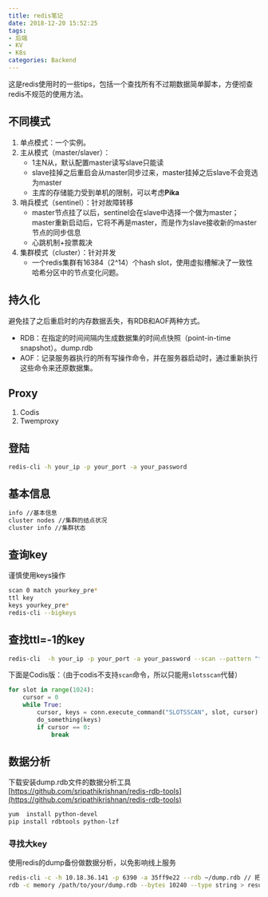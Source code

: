 ```yaml
---
title: redis笔记
date: 2018-12-20 15:52:25
tags: 
- 后端
- KV
- K8s
categories: Backend
---
```

这是redis使用时的一些tips，包括一个查找所有不过期数据简单脚本，方便彻查redis不规范的使用方法。
<!-- more -->

## 不同模式
1. 单点模式：一个实例。
2. 主从模式（master/slaver）：
    - 1主N从，默认配置master读写slave只能读
    - slave挂掉之后重启会从master同步过来，master挂掉之后slave不会竞选为master
    - 主库的存储能力受到单机的限制，可以考虑**Pika**
3. 哨兵模式（sentinel）：针对故障转移
    - master节点挂了以后，sentinel会在slave中选择一个做为master；master重新启动后，它将不再是master，而是作为slave接收新的master节点的同步信息
    - 心跳机制+投票裁决
4. 集群模式（cluster）：针对并发
    - 一个redis集群有16384（2^14）个hash slot，使用虚拟槽解决了一致性哈希分区中的节点变化问题。

## 持久化
避免挂了之后重启时的内存数据丢失，有RDB和AOF两种方式。  
- RDB：在指定的时间间隔内生成数据集的时间点快照（point-in-time snapshot）。dump.rdb
- AOF：记录服务器执行的所有写操作命令，并在服务器启动时，通过重新执行这些命令来还原数据集。 

## Proxy
1. Codis
2. Twemproxy
## 登陆
```bash
redis-cli -h your_ip -p your_port -a your_password
```

## 基本信息
```bash
info //基本信息
cluster nodes //集群的结点状况
cluster info //集群状态
```

## 查询key
谨慎使用keys操作
```bash
scan 0 match yourkey_pre*
ttl key
keys yourkey_pre*
redis-cli --bigkeys
```

## 查找ttl=-1的key
```bash
redis-cli  -h your_ip -p your_port -a your_password --scan --pattern "*" | awk '{printf "echo " $1 "\r\nttl " $1 "\r\n"}' | redis-cli  -h your_ip -p your_port -a your_password --csv | awk '!(NR%2){if($0 = -1) {print p     "," $0}}{p=$0}' >> hehe.log
```
下面是Codis版：（由于codis不支持`scan`命令，所以只能用`slotsscan`代替）
```python
for slot in range(1024):
    cursor = 0
    while True:
        cursor, keys = conn.execute_command("SLOTSSCAN", slot, cursor)
        do_something(keys)
        if cursor == 0:
            break
```

## 数据分析
下载安装dump.rdb文件的数据分析工具[https://github.com/sripathikrishnan/redis-rdb-tools](https://github.com/sripathikrishnan/redis-rdb-tools)
```bash
yum  install python-devel
pip install rdbtools python-lzf
```
### 寻找大key
使用redis的dump备份做数据分析，以免影响线上服务
```bash
redis-cli -c -h 10.18.36.141 -p 6390 -a 35ff9e22 --rdb ~/dump.rdb // 把dump.rdb文件下载到本地
rdb -c memory /path/to/your/dump.rdb --bytes 10240 --type string > result.csv // 找到redis中的string类型的大key（大于10240）
```

